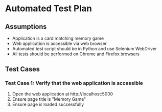 # Automated Test Plan

## Assumptions

- Application is a card matching memory game
- Web application is accessible via web browser
- Automated test script should be in Python and use Selenium WebDriver
- All tests should be performed on Chrome and Firefox browsers

## Test Cases

### Test Case 1: Verify that the web application is accessible

1. Open the web application at http://localhost:5000
2. Ensure page title is "Memory Game"
3. Ensure page is loaded successfully




